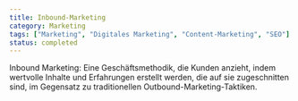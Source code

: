 ```yaml
---
title: Inbound-Marketing
category: Marketing
tags: ["Marketing", "Digitales Marketing", "Content-Marketing", "SEO"]
status: completed
---
```

Inbound Marketing: Eine Geschäftsmethodik, die Kunden anzieht, indem wertvolle Inhalte und Erfahrungen erstellt werden, die auf sie zugeschnitten sind, im Gegensatz zu traditionellen Outbound-Marketing-Taktiken.